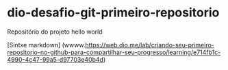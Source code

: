 # dio-desafio-git-primeiro-repositorio

Repositório do projeto hello world

[Sintxe markdown] (wwww.https://web.dio.me/lab/criando-seu-primeiro-repositorio-no-github-para-compartilhar-seu-progresso/learning/e714fb1c-4990-4c47-99a5-d97703e40b4d)

